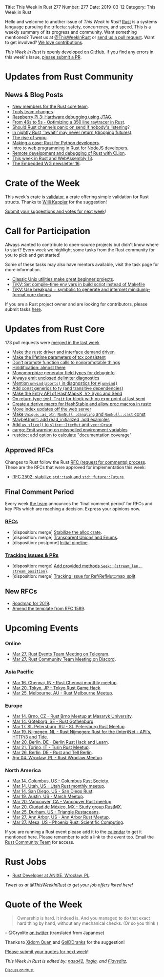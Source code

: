 Title: This Week in Rust 277
Number: 277
Date: 2019-03-12
Category: This Week in Rust

Hello and welcome to another issue of *This Week in Rust*!
[Rust](http://rust-lang.org) is a systems language pursuing the trifecta: safety, concurrency, and speed.
This is a weekly summary of its progress and community.
Want something mentioned? Tweet us at [@ThisWeekInRust](https://twitter.com/ThisWeekInRust) or [send us a pull request](https://github.com/cmr/this-week-in-rust).
Want to get involved? [We love contributions](https://github.com/rust-lang/rust/blob/master/CONTRIBUTING.md).

*This Week in Rust* is openly developed [on GitHub](https://github.com/cmr/this-week-in-rust).
If you find any errors in this week's issue, [please submit a PR](https://github.com/cmr/this-week-in-rust/pulls).

# Updates from Rust Community

## News & Blog Posts

* [New members for the Rust core team](https://internals.rust-lang.org/t/new-members-for-the-rust-core-team/9575).
* [Tools team changes](https://internals.rust-lang.org/t/tools-team-changes/9569).
* [Raspberry Pi 3: Hardware debugging using JTAG](https://github.com/rust-embedded/rust-raspi3-OS-tutorials/tree/master/0B_hw_debug_JTAG).
* [From 46s to 5s - Optimizing a 350 line raytracer in Rust](https://blog.usejournal.com/from-48s-to-5s-optimizing-a-350-line-pathtracer-in-rust-191ab4a1a412).
* [Should Rust channels panic on send if nobody's listening](http://www.randomhacks.net/2019/03/08/should-rust-channels-panic-on-send/)?
* [In nightly Rust, 'await!' may never return (dropping futures)](http://www.randomhacks.net/2019/03/09/in-nightly-rust-await-may-never-return/).
* [The rise of wgpu](https://gfx-rs.github.io/2019/03/06/wgpu.html).
* [Making a case: Rust for Python developers](https://medium.com/@rajasekar3eg/making-a-case-rust-for-python-developers-1a114e2d89f4).
* [Intro to web programming in Rust for NodeJS developers](https://medium.com/@gruberbastian/intro-to-web-programming-in-rust-for-nodejs-developers-1a9c048c4de1).
* [Remote development and debugging of Rust with CLion](https://medium.com/nearprotocol/remote-development-and-debugging-of-rust-with-clion-39c38ced7cc1).
* [This week in Rust and WebAssembly 13](https://rustwasm.github.io/2019/03/07/this-week-in-rust-and-wasm-013.html).
* [The Embedded WG newsletter 16](https://rust-embedded.github.io/blog/newsletter-16/).

# Crate of the Week

This week's crate is [validator](https://github.com/Keats/validator), a crate offering simple validation for Rust structs. Thanks to [Willi Kappler](https://users.rust-lang.org/t/crate-of-the-week/2704/500) for the suggestion!

[Submit your suggestions and votes for next week][submit_crate]!

[submit_crate]: https://users.rust-lang.org/t/crate-of-the-week/2704

# Call for Participation

Always wanted to contribute to open-source projects but didn't know where to start?
Every week we highlight some tasks from the Rust community for you to pick and get started!

Some of these tasks may also have mentors available, visit the task page for more information.

* [Classic Unix utilities make great beginner projects](https://www.reddit.com/r/rust/comments/b0i625/classic_unix_utilities_make_great_beginner/).
* [TiKV: Set compile-time env vars in build script instead of Makefile](https://github.com/tikv/tikv/issues/4051)
* [TiKV: Use breakpad + symbolic to generate and interpret minidump-format core dumps](https://github.com/tikv/tikv/issues/4202)

If you are a Rust project owner and are looking for contributors, please submit tasks [here][guidelines].

[guidelines]: https://users.rust-lang.org/t/twir-call-for-participation/4821

# Updates from Rust Core

173 pull requests were [merged in the last week][merged]

[merged]: https://github.com/search?q=is%3Apr+org%3Arust-lang+is%3Amerged+merged%3A2019-03-04..2019-03-11

* [Make the rustc driver and interface demand driven](https://github.com/rust-lang/rust/pull/56732)
* [Make the lifetime parameters of tcx consistent](https://github.com/rust-lang/rust/pull/58926)
* [Don't promote function calls to nonpromotable things](https://github.com/rust-lang/rust/pull/58784)
* [HirIdification: almost there](https://github.com/rust-lang/rust/pull/58915)
* [Monomorphize generator field types for debuginfo](https://github.com/rust-lang/rust/pull/58906)
* [Always emit unclosed delimiter diagnostics](https://github.com/rust-lang/rust/pull/58903)
* [Mention `unwind(aborts)` in diagnostics for `#[unwind]`](https://github.com/rust-lang/rust/pull/58762)
* [Add const generics to ty (and transitive dependencies)](https://github.com/rust-lang/rust/pull/58583)
* [Make the Entry API of HashMap<K, V> Sync and Send](https://github.com/rust-lang/rust/pull/58369)
* [On return type `impl Trait` for block with no expr point at last semi](https://github.com/rust-lang/rust/pull/58204)
* [Create a derive macro for HashStable and allow proc macros in rustc](https://github.com/rust-lang/rust/pull/58013)
* [Move index updates off the web server](https://github.com/rust-lang/crates.io/pull/1588)
* [Make `Unique::as_ptr`, `NonNull::dangling` and `NonNull::cast` const](https://github.com/rust-lang/rust/pull/58750)
* [MaybeUninit: add read_initialized, add examples](https://github.com/rust-lang/rust/pull/58660)
* [Add `as_slice()` to `slice::IterMut` and `vec::Drain`](https://github.com/rust-lang/rust/pull/58924)
* [cargo: Emit warning on misspelled environment variables](https://github.com/rust-lang/cargo/pull/6694)
* [rustdoc: add option to calculate "documentation coverage"](https://github.com/rust-lang/rust/pull/58626)

## Approved RFCs

Changes to Rust follow the Rust [RFC (request for comments)
process](https://github.com/rust-lang/rfcs#rust-rfcs). These
are the RFCs that were approved for implementation this week:

* [RFC 2592: stabilize `std::task` and `std::future::Future`](https://github.com/rust-lang/rfcs/pull/2592).

## Final Comment Period

Every week [the team](https://www.rust-lang.org/team.html) announces the
'final comment period' for RFCs and key PRs which are reaching a
decision. Express your opinions now.

### [RFCs](https://github.com/rust-lang/rfcs/labels/final-comment-period)

* [disposition: merge] [Stabilize the alloc crate](https://github.com/rust-lang/rfcs/pull/2480).
* [disposition: merge] [Transparent Unions and Enums](https://github.com/rust-lang/rfcs/pull/2645).
* [disposition: postpone] [Initial pipeline](https://github.com/rust-lang/rfcs/pull/2656).

### [Tracking Issues & PRs](https://github.com/rust-lang/rust/labels/final-comment-period)

* [disposition: merge] [Add provided methods `Seek::{stream_len, stream_position}`](https://github.com/rust-lang/rust/pull/58422).
* [disposition: merge] [Tracking issue for Ref/RefMut::map_split](https://github.com/rust-lang/rust/issues/51476).

## New RFCs

* [Roadmap for 2019](https://github.com/rust-lang/rfcs/pull/2657).
* [Amend the template from RFC 1589](https://github.com/rust-lang/rfcs/pull/2658).

# Upcoming Events

### Online

* [Mar 27. Rust Events Team Meeting on Telegram](https://t.me/joinchat/EkKINhHCgZ9llzvPidOssA).
* [Mar 27. Rust Community Team Meeting on Discord](https://discordapp.com/channels/442252698964721669/443773747350994945).

### Asia Pacific

* [Mar 16. Chennai, IN - Rust Chennai monthly meetup](https://www.meetup.com/mad-rs/events/259616775).
* [Mar 20. Tokyo, JP - Tokyo Rust Game Hack](https://connpass.com/event/122171/).
* [Mar 25. Melbourne, AU - Rust Melbourne Meetup](https://www.meetup.com/Rust-Melbourne/events/259230502/).

### Europe

* [Mar 14. Brno, CZ - Rust Brno Meetup at Masaryk University](https://rust-brno.github.io/).
* [Mar 14. Göteborg, SE - Rust Gothenburg](https://www.meetup.com/rustgbg/events/259386306/).
* [Mar 17. St. Petersburg, RU - St. Petersburg Rust Meetup](https://www.meetup.com/spbrust/events/whmxrqyzfbwb/).
* [Mar 19. Nijmegen, NL - Rust Nijmegen: Rust for the (Inter)Net - API's, HTTP/3 and Tide](https://www.meetup.com/Rust-Nijmegen/events/258758167).
* [Mar 20. Berlin, DE - Berlin Rust Hack and Learn](https://www.meetup.com/opentechschool-berlin/events/rjgkhqyzfbbc/).
* [Mar 21. Torino, IT - Turin Rust Meetup](https://www.meetup.com/Mozilla-Torino/events/ktqcpqyzfblc/).
* [Mar 26. Berlin, DE - Rust and Tell Berlin](https://www.meetup.com/Rust-Berlin/events/szgnqqyzfbjc/).
* [Apr 04. Wroclaw, PL - Rust Wroclaw Meetup](https://www.meetup.com/Rust-Wroclaw/events/259511136/).

### North America

* [Mar 14. Columbus, US - Columbus Rust Society](https://www.meetup.com/columbus-rs/events/dbcfrpyzfbsb/).
* [Mar 14. Utah, US - Utah Rust monthly meetup](https://www.meetup.com/utahrust/events/258703993/).
* [Mar 14. San Diego, US - San Diego Rust](https://www.meetup.com/San-Diego-Rust/events/259691778/).
* [Mar 19. Austin, US - March Meetup](https://www.meetup.com/rust-atx/events/259273075/).
* [Mar 20. Vancouver, CA - Vancouver Rust meetup](https://www.meetup.com/Vancouver-Rust/events/gqbksqyzfbbc/).
* [Mar 20. Ciudad de México, MX - Study group RustMX](https://www.meetup.com/Rust-MX/events/259473311/).
* [Mar 25. Durham, US - Triangle Rustaceans](https://www.meetup.com/triangle-rustaceans/events/mfglwpyzfbhc/).
* [Mar 27. Ann Arbor, US - Ann Arbor Rust Meetup](https://www.meetup.com/Ann-Arbor-Rust-Meetup/events/cgsskqyzfbkc/).
* [Mar 27. Mesa, US - Phoenix Rust: Scientific Computing](https://www.meetup.com/Desert-Rustaceans/events/259615926/).

If you are running a Rust event please add it to the [calendar] to get
it mentioned here. Please remember to add a link to the event too.
Email the [Rust Community Team][community] for access.

[calendar]: https://www.google.com/calendar/embed?src=apd9vmbc22egenmtu5l6c5jbfc%40group.calendar.google.com
[community]: mailto:community-team@rust-lang.org

# Rust Jobs

* [Rust Developer at ANIXE, Wrocław, PL](https://anixe.bamboohr.co.uk/jobs/view.php?id=72).

*Tweet us at [@ThisWeekInRust](https://twitter.com/ThisWeekInRust) to get your job offers listed here!*

# Quote of the Week

> Ownership is hard.
> It indeed is. And you managed to do that exact hard thing by hand, without any mechanical checks. (Or so you think.)

– @Cryolite [on twitter](https://twitter.com/Cryolite/status/1104325100881375232) (translated from Japanese)

Thanks to [Xidorn Quan](https://users.rust-lang.org/t/twir-quote-of-the-week/328/629) and [GolDDranks](https://www.reddit.com/r/rust/comments/b0m6vv/this_week_in_rust_277/eifwdno/) for the suggestion!

[Please submit your quotes for next week](http://users.rust-lang.org/t/twir-quote-of-the-week/328)!

*This Week in Rust is edited by: [nasa42](https://github.com/nasa42), [llogiq](https://github.com/llogiq), and [Flavsditz](https://github.com/Flavsditz).*

<small>[Discuss on r/rust](https://www.reddit.com/r/rust/comments/b0m6vv/this_week_in_rust_277/).</small>

